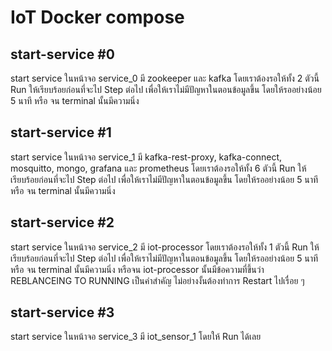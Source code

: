 # IoT Docker compose


## start-service #0

start service ในหน้าจอ service_0 มี zookeeper และ kafka
โดยเราต้องรอให้ทั้ง 2 ตัวนี้ Run ให้เรียบร้อยก่อนที่จะไป Step ต่อไป เพื่อให้เราไม่มีปัญหาในตอนข้อมูลขึ้น
โดยให้รออย่างน้อย 5 นาที หรือ จน terminal นั้นมีความนิ่ง

## start-service #1

start service ในหน้าจอ service_1 มี kafka-rest-proxy, kafka-connect, mosquitto, mongo, grafana และ prometheus
โดยเราต้องรอให้ทั้ง 6 ตัวนี้ Run ให้เรียบร้อยก่อนที่จะไป Step ต่อไป เพื่อให้เราไม่มีปัญหาในตอนข้อมูลขึ้น
โดยให้รออย่างน้อย 5 นาที หรือ จน terminal นั้นมีความนิ่ง

## start-service #2

start service ในหน้าจอ service_2 มี iot-processor
โดยเราต้องรอให้ทั้ง 1 ตัวนี้ Run ให้เรียบร้อยก่อนที่จะไป Step ต่อไป เพื่อให้เราไม่มีปัญหาในตอนข้อมูลขึ้น
โดยให้รออย่างน้อย 5 นาที หรือ จน terminal นั้นมีความนิ่ง
หรือจน iot-processor นั้นมีข้อความที่ขึ้นว่า REBLANCEING TO RUNNING เป็นคำสำคัญ
ไม่อย่างงั้นต้องทำการ Restart ไปเรื่อย ๆ

## start-service #3

start service ในหน้าจอ service_3 มี iot_sensor_1
โดยให้ Run ได้เลย
